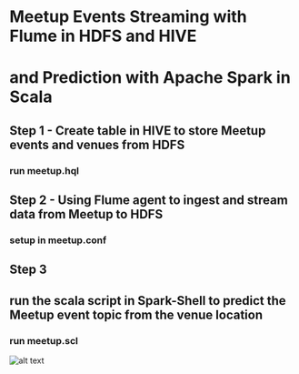 # Meetup Events Streaming with Flume in HDFS and HIVE 
# and Prediction with Apache Spark in Scala

## Step 1 - Create table in HIVE to store Meetup events and venues from HDFS
### run meetup.hql

## Step 2 - Using Flume agent to ingest and stream data from Meetup to HDFS
### setup in meetup.conf

## Step 3
## run the scala script in Spark-Shell to predict the Meetup event topic from the venue location
### run meetup.scl


![alt text](https://github.com/mikedoucerain/Meetup_Stream_Prediction_with_Spark_Scala_Flume_HDFS_HIVE/blob/master/diagram-meetup.jpg)


